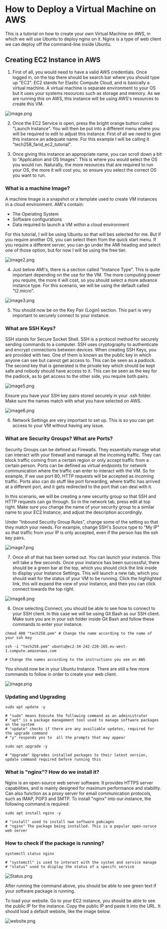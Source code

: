 # How to Deploy a Virtual Machine on AWS

This is a tutorial on how to create your own Virtual Machine on AWS, in which we will use Ubuntu to deploy nginx on it. Nginx is a type of web client we can deploy off the command-line inside Ubuntu.

## Creating EC2 Instance in AWS

1) First of all, you would need to have a valid AWS credentials. Once logged in, on the top there should be search bar where you should type up "EC2". EC2 stands for Elastic Compute Cloud, and is basically a virtual machine. A virtual machine is separate environment to your OS but it uses your systems resources such as storage and memory. As we are running this on AWS, this instance will be using AWS's resources to create this VM.

![image.png](images%2Fimage.png)

2) Once the EC2 Service is open, press the bright orange button called "Launch Instance". You will then be put into a different menu where you will be required to edit to adjust this instance. First of all we need to give this instance an adequate name. For this example I will be calling it "tech258_farid_ec2_tutorial".

3) Once giving this instance an appropriate name, you can scroll down a bit to "Application and OS Images". This is where you would select the OS you would run. Naturally, the more resources that are required to run your OS, the more it will cost you, so ensure you select the correct OS you want to run.

### What is a machine Image?

A machine Image is a snapshot or a template used to create VM instances in a cloud environment. AMI's contain:
* The Operating System
* Software configurations
* Data required to launch a VM within a cloud environment

For this tutorial, I will be using Ubuntu so that will bes selected for me. But if you require another OS, you can select them from the quick start menu. If you require a different server, you can go under the AMI heading and select one of those option, but for now I will be using the free tier.

![image2.png](images%2Fimage2.png)

4) Just below AMI's, there is a section called "Instance Type". This is quite important depending on the use for the VM. The more computing power you require, the more it will cost, so you should select a more advance instance type. For this scenario, we will be using the default called "t2.micro".

![image3.png](images%2Fimage3.png)

5) You should now be on the Key Pair (Login) section. This part is very important to securely connect to your instance.
   
### What are SSH Keys?

SSH stands for Secure Socket Shell. SSH is a protocol method for securely sending commands to a computer. SSH uses cryptography to authenticate and encrypt connections between devices. When creating SSH Keys, you are provided with two. One of them is known as the public key in which anyone can see but cannot get access to. This can be seen as a padlock. The second key that is generated is the private key which should be kept safe and nobody should have access to it. This can be seen as the key for the padlock, as to get access to the other side, you require both pairs.

![image5.png](images%2Fimage5.png)

Ensure you have your SSH key pairs stored securely in your .ssh folder. Make sure the names match with what you have selected on AWS.

![image6.png](images%2Fimage6.png)

6) Network Settings are very important to set up. This is so you can get access to your VM without having any issue.

### What are Security Groups? What are Ports?

Security Groups can be defined as Firewalls. They essentially manage what can interact with your firewall and manage all the incoming traffic. They can block traffic coming from a certain region or only accept traffic from a certain person. Ports can be defined as virtual endpoints for network communication where the traffic can enter to interact with the VM. So for example, if we use port 80, HTTP requests will be accepted as incoming traffic. Ports also can do stuff like port forwarding, where traffic has arrived at a different port, and it gets redirected to the port that can deal with it.

In this scenario, we will be creating a new security group so that SSH and HTTP requests can go through. So in the network tab, press edit at top right. Make sure you change the name of your security group to a similar name to your EC2 Instance, and adjust the description accordingly.

Under "Inbound Security Group Rules", change some of the setting so that they match your needs. For example, change SSH's Source type to "My IP" so that traffic from your IP is only accepted, even if the person has the ssh key pairs.

![image7.png](images%2Fimage7.png)

7) Once all of that has been sorted out. You can launch your instance. This will take a few seconds. Once your instance has been successful, there should be a green bar at the top, which you should click the link inside to display your Instance Settings. This will launch a new tab, which you should wait for the status of your VM to be running. Click the highlighted link, this will expand the view of your instance, and then you can click connect towards the top right.

![image8.png](images%2Fimage8.png)

8) Once selecting Connect, you should be able to see how to connect to your SSH client. In this case we will be using Git Bash as our SSH client. Make sure you are in your ssh folder inside Git Bash and follow these commands to enter your instance.
   
```
chmod 400 "tech258.pem" # Change the name according to the name of your ssh key

ssh -i "tech258.pem" ubuntu@ec2-34-242-228-165.eu-west-1.compute.amazonaws.com

# Change the names according to the instructions you see on AWS
```

You should now be in your Ubuntu Instance. There are still a few more commands to follow in order to create your web client.

![image.png](image.png)

### Updating and Upgrading
```
sudo apt update -y

# "sudo" means Execute the following command as an administrator
# "apt" is a package management tool used to manage software packages on the system
# "update" checks if there are any availiable updates, required for the upgrade command
# "y" responds yes to  all the prompts that may appear
```

```
sudo apt upgrade -y

# "Upgrade" Upgrades installed packages to their latest version, update command required before running this
```
### What is "nginx"? How do we install it?

Nginx is an open-source web server software. It provides HTTPS server capabilities, and is mainly designed for maximum performance and stability. Can also function as a proxy server for email communication protocols, such as IMAP, POP3 and SMTP. To install "nginx" into our instance, the following command is required:
```
sudo apt install nginx -y

# "install" used to install nwe software pakcages
# "nginx" The package being installed. This is a popular open-soruce web server
```

### How to check if the package is running?
```
systemctl status nginx

# "systemctl" is used to interact with the systen and service manage
# "status" used to display the status of a specifc service

```
![Status.png](images/Status.png)

After running the command above, you should be able to see green text if your software package is running.

To load your website. Go to your EC2 instance, you should be able to see the public IP for the instance. Copy the public IP and paste it into the URL. It should load a default website, like the image below.

![website.png](images/website.png)




